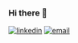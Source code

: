 ### Hi there 👋

<!--
**Vinicadu/Vinicadu** is a ✨ _special_ ✨ repository because its `README.md` (this file) appears on your GitHub profile.

Here are some ideas to get you started:

- 🔭 I’m currently working on ...
- 🌱 I’m currently learning ...
- 👯 I’m looking to collaborate on ...
- 🤔 I’m looking for help with ...
- 💬 Ask me about ...
- 📫 How to reach me: ...
- 😄 Pronouns: ...
- ⚡ Fun fact: ...
-->


[![linkedin](https://img.shields.io/badge/linkedin-%230077B5.svg?&style=flat-square&logo=linkedin&logoColor=white)](www.linkedin.com/in/vinicius-monteiro-6763b8a4)
[![email](https://img.shields.io/badge/gmail-%23D14836.svg?&style=flat-square&logo=gmail&logoColor=white)](mailto:viniciusjoaotm@hotmail.com)
